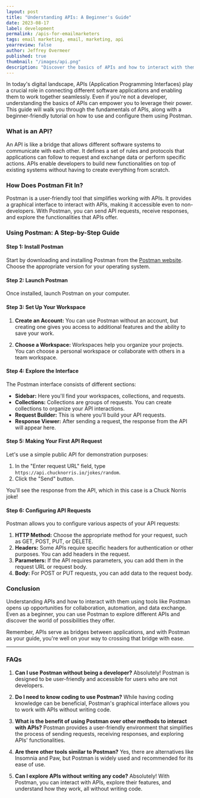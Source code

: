 ```yaml
---
layout: post
title: "Understanding APIs: A Beginner's Guide"
date: 2023-08-17
label: development
permalink: /apis-for-emailmarketers
tags: email marketing, email, marketing, api
yearreview: false
author: Jeffrey Overmeer
published: true
thumbnail: "/images/api.png"
description: "Discover the basics of APIs and how to interact with them using user-friendly tools like Postman, even if you're not a developer. Learn how APIs connect software applications and streamline collaboration, automation, and data exchange. Explore step-by-step instructions on installing Postman, creating workspaces, building requests, and configuring API interactions effortlessly"
---
```



In today's digital landscape, APIs (Application Programming Interfaces) play a crucial role in connecting different software applications and enabling them to work together seamlessly. Even if you're not a developer, understanding the basics of APIs can empower you to leverage their power. This guide will walk you through the fundamentals of APIs, along with a beginner-friendly tutorial on how to use and configure them using Postman.

### What is an API?

An API is like a bridge that allows different software systems to communicate with each other. It defines a set of rules and protocols that applications can follow to request and exchange data or perform specific actions. APIs enable developers to build new functionalities on top of existing systems without having to create everything from scratch.

### How Does Postman Fit In?

Postman is a user-friendly tool that simplifies working with APIs. It provides a graphical interface to interact with APIs, making it accessible even to non-developers. With Postman, you can send API requests, receive responses, and explore the functionalities that APIs offer.

### Using Postman: A Step-by-Step Guide

#### Step 1: Install Postman

Start by downloading and installing Postman from the [Postman website](https://www.postman.com/downloads/). Choose the appropriate version for your operating system.

#### Step 2: Launch Postman

Once installed, launch Postman on your computer.

#### Step 3: Set Up Your Workspace

1. **Create an Account:** You can use Postman without an account, but creating one gives you access to additional features and the ability to save your work.

2. **Choose a Workspace:** Workspaces help you organize your projects. You can choose a personal workspace or collaborate with others in a team workspace.

#### Step 4: Explore the Interface

The Postman interface consists of different sections:
- **Sidebar:** Here you'll find your workspaces, collections, and requests.
- **Collections:** Collections are groups of requests. You can create collections to organize your API interactions.
- **Request Builder:** This is where you'll build your API requests.
- **Response Viewer:** After sending a request, the response from the API will appear here.

#### Step 5: Making Your First API Request

Let's use a simple public API for demonstration purposes:

1. In the "Enter request URL" field, type `https://api.chucknorris.io/jokes/random`.
2. Click the "Send" button.

You'll see the response from the API, which in this case is a Chuck Norris joke!

#### Step 6: Configuring API Requests

Postman allows you to configure various aspects of your API requests:

1. **HTTP Method:** Choose the appropriate method for your request, such as GET, POST, PUT, or DELETE.
2. **Headers:** Some APIs require specific headers for authentication or other purposes. You can add headers in the request.
3. **Parameters:** If the API requires parameters, you can add them in the request URL or request body.
4. **Body:** For POST or PUT requests, you can add data to the request body.

### Conclusion

Understanding APIs and how to interact with them using tools like Postman opens up opportunities for collaboration, automation, and data exchange. Even as a beginner, you can use Postman to explore different APIs and discover the world of possibilities they offer.

Remember, APIs serve as bridges between applications, and with Postman as your guide, you're well on your way to crossing that bridge with ease.

---

### FAQs

1. **Can I use Postman without being a developer?**
   Absolutely! Postman is designed to be user-friendly and accessible for users who are not developers.

2. **Do I need to know coding to use Postman?**
   While having coding knowledge can be beneficial, Postman's graphical interface allows you to work with APIs without writing code.

3. **What is the benefit of using Postman over other methods to interact with APIs?**
   Postman provides a user-friendly environment that simplifies the process of sending requests, receiving responses, and exploring APIs' functionalities.

4. **Are there other tools similar to Postman?**
   Yes, there are alternatives like Insomnia and Paw, but Postman is widely used and recommended for its ease of use.

5. **Can I explore APIs without writing any code?**
   Absolutely! With Postman, you can interact with APIs, explore their features, and understand how they work, all without writing code.